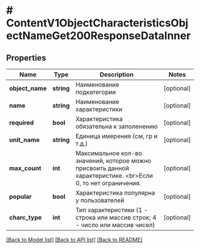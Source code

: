 # # ContentV1ObjectCharacteristicsObjectNameGet200ResponseDataInner

## Properties

Name | Type | Description | Notes
------------ | ------------- | ------------- | -------------
**object_name** | **string** | Наименование подкатегории | [optional]
**name** | **string** | Наименование характеристики | [optional]
**required** | **bool** | Характеристика обязательна к заполенению | [optional]
**unit_name** | **string** | Единица имерения (см, гр и т.д.) | [optional]
**max_count** | **int** | Максимальное кол-во значений, которое можно присвоить данной характеристике. &lt;br&gt;Если 0, то нет ограничения. | [optional]
**popular** | **bool** | Характеристика популярна у пользователей | [optional]
**charc_type** | **int** | Тип характеристики (1 - строка или массив строк; 4 - число или массив чисел) | [optional]

[[Back to Model list]](../../README.md#models) [[Back to API list]](../../README.md#endpoints) [[Back to README]](../../README.md)
